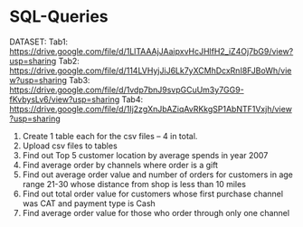 # SQL-Queries

DATASET:
Tab1: https://drive.google.com/file/d/1LlTAAAjJAaipxvHcJHlfH2_iZ4Oj7bG9/view?usp=sharing
Tab2: https://drive.google.com/file/d/114LVHyjJiJ6Lk7yXCMhDcxRnI8FJBoWh/view?usp=sharing
Tab3: https://drive.google.com/file/d/1vdp7bnJ9svpGCuUm3y7GG9-fKvbysLv6/view?usp=sharing
Tab4: https://drive.google.com/file/d/1Ij2zgXnJbAZiqAvRKkgSP1AbNTF1Vxjh/view?usp=sharing

1. Create 1 table each for the csv files – 4 in total.
2. Upload csv files to tables
3. Find out Top 5 customer location by average spends in year 2007
4.  Find average order by channels where order is a gift
5.  Find out average order value and number of orders for customers in age range 21-30 whose distance from shop is less than 10 miles
6.  Find out total order value for customers whose first purchase channel was CAT and payment type is Cash
7.  Find average order value for those who order through only one channel
